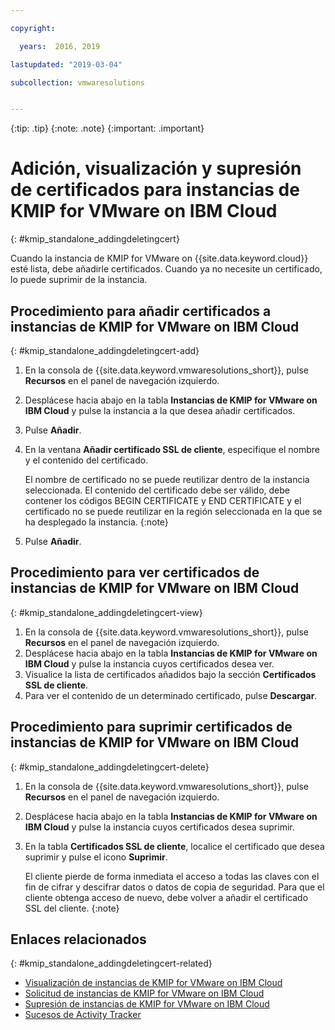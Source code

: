```yaml
---

copyright:

  years:  2016, 2019

lastupdated: "2019-03-04"

subcollection: vmwaresolutions


---
```


{:tip: .tip}
{:note: .note}
{:important: .important}

# Adición, visualización y supresión de certificados para instancias de KMIP for VMware on IBM Cloud
{: #kmip_standalone_addingdeletingcert}

Cuando la instancia de KMIP for VMware on {{site.data.keyword.cloud}} esté lista, debe añadirle certificados. Cuando ya no necesite un certificado, lo puede suprimir de la instancia.

## Procedimiento para añadir certificados a instancias de KMIP for VMware on IBM Cloud
{: #kmip_standalone_addingdeletingcert-add}

1. En la consola de {{site.data.keyword.vmwaresolutions_short}}, pulse **Recursos** en el panel de navegación izquierdo.
2. Desplácese hacia abajo en la tabla **Instancias de KMIP for VMware on IBM Cloud** y pulse la instancia a la que desea añadir certificados.
3. Pulse **Añadir**.
4. En la ventana **Añadir certificado SSL de cliente**, especifique el nombre y el contenido del certificado.

   El nombre de certificado no se puede reutilizar dentro de la instancia seleccionada. El contenido del certificado debe ser válido, debe contener los códigos BEGIN CERTIFICATE y END CERTIFICATE y el certificado no se puede reutilizar en la región seleccionada en la que se ha desplegado la instancia.
   {:note}
5. Pulse **Añadir**.

## Procedimiento para ver certificados de instancias de KMIP for VMware on IBM Cloud
{: #kmip_standalone_addingdeletingcert-view}

1. En la consola de {{site.data.keyword.vmwaresolutions_short}}, pulse **Recursos** en el panel de navegación izquierdo.
2. Desplácese hacia abajo en la tabla **Instancias de KMIP for VMware on IBM Cloud** y pulse la instancia cuyos certificados desea ver.
3. Visualice la lista de certificados añadidos bajo la sección **Certificados SSL de cliente**.
4. Para ver el contenido de un determinado certificado, pulse **Descargar**.

## Procedimiento para suprimir certificados de instancias de KMIP for VMware on IBM Cloud
{: #kmip_standalone_addingdeletingcert-delete}

1. En la consola de {{site.data.keyword.vmwaresolutions_short}}, pulse **Recursos** en el panel de navegación izquierdo.
2. Desplácese hacia abajo en la tabla **Instancias de KMIP for VMware on IBM Cloud** y pulse la instancia cuyos certificados desea suprimir.
3. En la tabla **Certificados SSL de cliente**, localice el certificado que desea suprimir y pulse el icono **Suprimir**.

   El cliente pierde de forma inmediata el acceso a todas las claves con el fin de cifrar y descifrar datos o datos de copia de seguridad. Para que el cliente obtenga acceso de nuevo, debe volver a añadir el certificado SSL del cliente.
   {:note}

## Enlaces relacionados
{: #kmip_standalone_addingdeletingcert-related}

* [Visualización de instancias de KMIP for VMware on IBM Cloud](/docs/services/vmwaresolutions/services?topic=vmware-solutions-kmip_standalone_viewing)
* [Solicitud de instancias de KMIP for VMware on IBM Cloud](/docs/services/vmwaresolutions/services?topic=vmware-solutions-kmip_standalone_ordering)
* [Supresión de instancias de KMIP for VMware on IBM Cloud](/docs/services/vmwaresolutions/services?topic=vmware-solutions-kmip_standalone_deleting)
* [Sucesos de Activity Tracker](/docs/services/vmwaresolutions/vmonic?topic=vmware-solutions-at-events)
